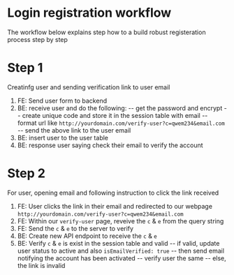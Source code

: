 # Login registration workflow

The workflow below explains step how to a build robust registeration process step by step

# Step 1

Creatinfg user and sending verification link to user email

1. FE: Send user form to backend
2. BE: receive user and do the following:
   -- get the password and encrypt
   -- create unique code and store it in the session table with email
   -- format url like `http://yourdomain.com/verify-user?c=qwem234&email.com`
   -- send the above link to the user email
3. BE: insert user to the user table
4. BE: response user saying check their email to verify the account

# Step 2

For user, opening email and following instruction to click the link received

1. FE: User clicks the link in their email and redirected to our webpage `http://yourdomain.com/verify-user?c=qwem234&email.com`
2. FE: Within our `verify-user` page, reveive the `c` & `e` from the query string
3. FE: Send the `c` & `e` to the server to verify
4. BE: Create new API endpoint to receive the `c` & `e`
5. BE: Verify `c` & `e` is exist in the session table and valid
   -- if valid, update user status to active and also `isEmailVerified: true`
   -- then send email notifying the account has been activated
   -- verify user the same
   -- else, the link is invalid
